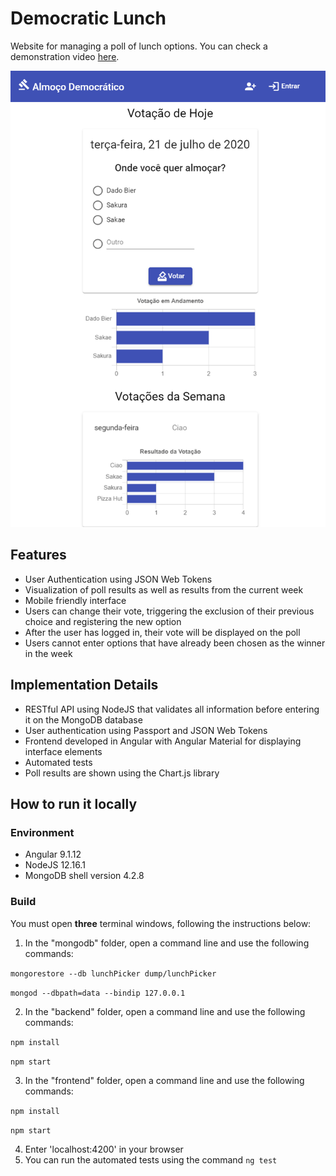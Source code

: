 # Democratic Lunch
Website for managing a poll of lunch options. You can check a demonstration video [here](https://www.youtube.com/watch?v=aUAZUOpRpsM).

![Democratic Lunch Interface](/images/interface.png)

## Features

* User Authentication using JSON Web Tokens
* Visualization of poll results as well as results from the current week
* Mobile friendly interface
* Users can change their vote, triggering the exclusion of their previous choice and registering the new option
* After the user has logged in, their vote will be displayed on the poll
* Users cannot enter options that have already been chosen as the winner in the week

## Implementation Details

* RESTful API using NodeJS that validates all information before entering it on the MongoDB database
* User authentication using Passport and JSON Web Tokens
* Frontend developed in Angular with Angular Material for displaying interface elements
* Automated tests
* Poll results are shown using the Chart.js library

## How to run it locally

### Environment

* Angular 9.1.12
* NodeJS 12.16.1
* MongoDB shell version 4.2.8

### Build

You must open **three** terminal windows, following the instructions below:

1. In the "mongodb" folder, open a command line and use the following commands:

  `mongorestore --db lunchPicker dump/lunchPicker`

  `mongod --dbpath=data --bindip 127.0.0.1`
  
2. In the "backend" folder, open a command line and use the following commands:

`npm install`

`npm start`

3. In the "frontend" folder, open a command line and use the following commands:

`npm install`

`npm start`

4. Enter 'localhost:4200' in your browser
5. You can run the automated tests using the command `ng test`


